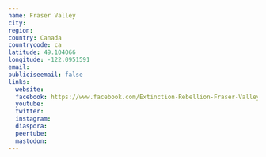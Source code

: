 ```yaml
---
name: Fraser Valley
city:
region:
country: Canada
countrycode: ca
latitude: 49.104066
longitude: -122.0951591
email:
publiciseemail: false
links:
  website:
  facebook: https://www.facebook.com/Extinction-Rebellion-Fraser-Valley-591515817958548/
  youtube:
  twitter:
  instagram:
  diaspora:
  peertube:
  mastodon:
---
```

